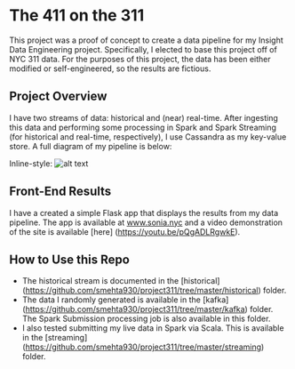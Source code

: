 # The 411 on the 311
This project was a proof of concept to create a data pipeline for my Insight Data Engineering project. Specifically, I elected to base this project off of NYC 311 data. For the purposes of this project, the data has been either modified or self-engineered, so the results are fictious.

## Project Overview
I have two streams of data: historical and (near) real-time. After ingesting this data and performing some processing in Spark and Spark Streaming (for historical and real-time, respectively), I use Cassandra as my key-value store. A full diagram of my pipeline is below:

Inline-style: 
![alt text](/home/ubuntu/repos/project311/flask/app/static/img/historical.png "Historical Data")



## Front-End Results
I have a created a simple Flask app that displays the results from my data pipeline. The app is available at www.sonia.nyc and a video demonstration of the site is available [here] (https://youtu.be/pQgADLRgwkE).

## How to Use this Repo
* The historical stream is documented in the [historical] (https://github.com/smehta930/project311/tree/master/historical) folder.
* The data I randomly generated is available in the [kafka] (https://github.com/smehta930/project311/tree/master/kafka) folder. The Spark Submission processing job is also available in this folder.
* I also tested submitting my live data in Spark via Scala. This is available in the [streaming] (https://github.com/smehta930/project311/tree/master/streaming) folder.
